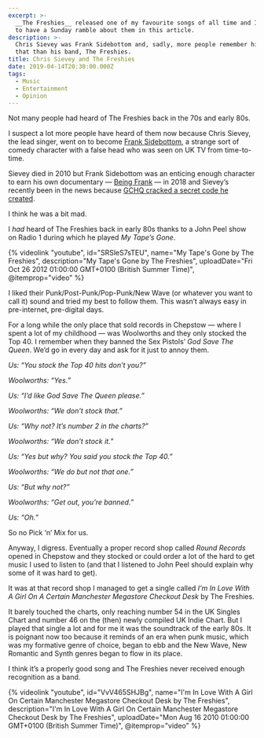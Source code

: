```yaml
---
excerpt: >-
  __The Freshies__ released one of my favourite songs of all time and I decided
  to have a Sunday ramble about them in this article.
description: >-
  Chris Sievey was Frank Sidebottom and, sadly, more people remember him for
  that than his band, The Freshies.
title: Chris Sievey and The Freshies
date: 2019-04-14T20:30:00.000Z
tags:
  - Music
  - Entertainment
  - Opinion
---
```

Not many people had heard of The Freshies back in the 70s and early 80s. 

I suspect a lot more people have heard of them now because Chris Sievey, the lead singer, went on to become [Frank Sidebottom](https://en.m.wikipedia.org/wiki/Chris_Sievey), a strange sort of comedy character with a false head who was seen on UK TV from time-to-time.

Sievey died in 2010 but Frank Sidebottom was an enticing enough character to earn his own documentary — [Being Frank](http://www.beingfrankmovie.com/info.html) — in 2018 and Sievey’s recently been in the news because [GCHQ cracked a secret code he created](https://www.bbc.co.uk/news/entertainment-arts-47907370).

I think he was a bit mad.

I _had_ heard of The Freshies back in early 80s thanks to a John Peel show on Radio 1 during which he played _My Tape’s Gone_.

{% videolink "youtube", id="SRSleS7sTEU", name="My Tape's Gone by The Freshies", description="My Tape's Gone by The Freshies", uploadDate="Fri Oct 26 2012 01:00:00 GMT+0100 (British Summer Time)", @itemprop="video" %}

I liked their Punk/Post-Punk/Pop-Punk/New Wave (or whatever you want to call it) sound and tried my best to follow them. This wasn’t always easy in pre-internet, pre-digital days.

For a long while the only place that sold records in Chepstow — where I spent a lot of my childhood — was Woolworths and they only stocked the Top 40. I remember when they banned the Sex Pistols’ _God Save The Queen_. We’d go in every day and ask for it just to annoy them.



_Us: “You stock the Top 40 hits don’t you?”_

_Woolworths: “Yes.”_ 

_Us: “I’d like God Save The Queen please.”_

_Woolworths: “We don’t stock that.”_ 

_Us: “Why not? It’s number 2 in the charts?”_

_Woolworths: “We don’t stock it.”_ 

_Us: “Yes but why? You said you stock the Top 40.”_

_Woolworths: “We do but not that one.”_ 

_Us: “But why not?”_

_Woolworths: “Get out, you’re banned.”_ 

_Us: “Oh.”_



So no Pick ‘n’ Mix for us.

Anyway, I digress. Eventually a proper record shop called _Round Records_ opened in Chepstow and they stocked or could order a lot of the hard to get music I used to listen to (and that I listened to John Peel should explain why some of it was hard to get).

It was at that record shop I managed to get a single called _I’m In Love With A Girl On A Certain Manchester Megastore Checkout Desk_ by The Freshies.

It barely touched the charts, only reaching number 54 in the UK Singles Chart and number 46 on the (then) newly compiled UK Indie Chart. But I played that single a lot and for me it was the soundtrack of the early 80s. It is poignant now too because it reminds of an era when punk music, which was my formative genre of choice, began to ebb and the New Wave, New Romantic and Synth genres began to flow in its place.

I think it’s a properly good song and The Freshies never received enough recognition as a band.

{% videolink "youtube", id="VvV465SHJBg", name="I'm In Love With A Girl On Certain Manchester Megastore Checkout Desk by The Freshies", description="I'm In Love With A Girl On Certain Manchester Megastore Checkout Desk by The Freshies", uploadDate="Mon Aug 16 2010 01:00:00 GMT+0100 (British Summer Time)", @itemprop="video" %}

